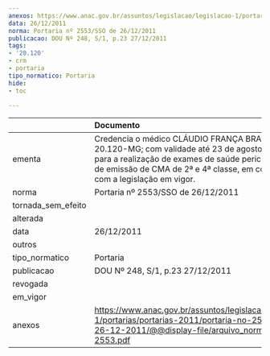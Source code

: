 ```yaml
---
anexos: https://www.anac.gov.br/assuntos/legislacao/legislacao-1/portarias/portarias-2011/portaria-no-2553-sso-de-26-12-2011/@@display-file/arquivo_norma/PA2011-2553.pdf
data: 26/12/2011
norma: Portaria nº 2553/SSO de 26/12/2011
publicacao: DOU Nº 248, S/1, p.23 27/12/2011
tags:
- '20.120'
- crm
- portaria
tipo_normatico: Portaria
hide: 
- toc 
 
---
```


|                    | Documento                                                                                                                                                                                                                                 |
|:-------------------|:------------------------------------------------------------------------------------------------------------------------------------------------------------------------------------------------------------------------------------------|
| ementa             | Credencia o médico CLÁUDIO FRANÇA BRAGA, CRM Nº 20.120-MG; com validade até 23 de agosto de 2014, para a realização de exames de saúde pericial para fins de emissão de CMA de 2ª e 4ª classe, em conformidade com a legislação em vigor. |
| norma              | Portaria nº 2553/SSO de 26/12/2011                                                                                                                                                                                                        |
| tornada_sem_efeito |                                                                                                                                                                                                                                           |
| alterada           |                                                                                                                                                                                                                                           |
| data               | 26/12/2011                                                                                                                                                                                                                                |
| outros             |                                                                                                                                                                                                                                           |
| tipo_normatico     | Portaria                                                                                                                                                                                                                                  |
| publicacao         | DOU Nº 248, S/1, p.23 27/12/2011                                                                                                                                                                                                          |
| revogada           |                                                                                                                                                                                                                                           |
| em_vigor           |                                                                                                                                                                                                                                           |
| anexos             | https://www.anac.gov.br/assuntos/legislacao/legislacao-1/portarias/portarias-2011/portaria-no-2553-sso-de-26-12-2011/@@display-file/arquivo_norma/PA2011-2553.pdf                                                                         |
